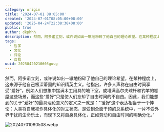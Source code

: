 ```yaml
---
category: origin
title: '2024-07-01 08:05:00'
created: '2024-07-01T08:05:00+08:00'
updated: '2025-04-24T22:38:38+08:00'
public: true
author: dkphhh
description: 然而，阿多诺立刻，或许说如出一辙地粉碎了他自己的理论希望。在某种程度上，这来源于他自己根深蒂固的知识精英主义。他指出……
tags:
  - 哲学
  - 文化
  - 评论
  - 自我
uuid: 20250420210605gusg
---
```


然而，阿多诺立刻，或许说如出一辙地粉碎了他自己的理论希望。在某种程度上，这来源于他自己根深蒂固的知识精英主义。他指出，许多人声称在自由时间享受“爱好”，例如人们想象中摆满木工用具的地下室，或堆满高尔夫球杆和钓竿的棚屋这些场景，而这些“爱好”只是使人们忘却了自由时间的不自由。因此，我们能想到的关于“爱好”的最具理论意义的定义之一就是：“‘爱好’这个表达相当于一个悖论：人类将自我视作具体化的对立状态，是受到全面干预的总系统中，一片不受外界干扰的生命乐土，而现下又将自身具体化，正如劳动和自由时间的明确分化。”

![20240701080508.webp](https://img.dkphhh.me/20240701080508.webp)
